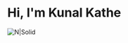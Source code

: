 # Hi, I'm Kunal Kathe

![N|Solid](https://images.pexels.com/photos/5483077/pexels-photo-5483077.jpeg?auto=compress&cs=tinysrgb&dpr=1&w=500)

